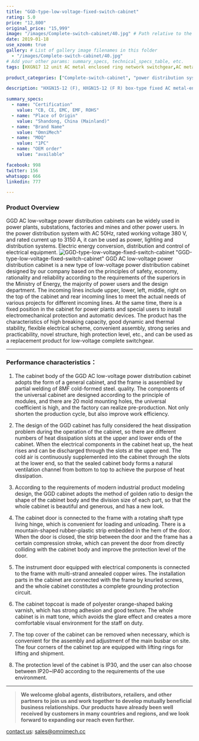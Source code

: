 ```yaml
---
title: "GGD-type-low-voltage-fixed-switch-cabinet"
rating: 5.0
price: "12,800"
original_price: "15,999"
image: "/images/Complete-switch-cabinet/40.jpg" # Path relative to the 'static' folder or use Hugo Pipes
date: 2019-01-18
use_xzoom: true
gallery: # List of gallery image filenames in this folder
  - "/images/Complete-switch-cabinet/40.jpg"
# Add your other params: summary_specs, technical_specs_table, etc.
tags: [HXGN17 12 unit AC metal enclosed ring network switchgear,AC metal enclosed ring network switchgear,12 unit AC metal enclosed ring network switchgear,power distribution system,ring network power supply,stable power distribution,electrical components,circuit breaking,isolation,protection,easy installation,easy maintenance,continuous and secure power supply]

product_categories: ["Complete-switch-cabinet", "power distribution system"]

description: "HXGN15-12 (F), HXGN15-12 (F R) box-type fixed AC metal-enclosed switchgear (hereinafter referred to as switchgear), suitable for rated voltage of 12KV, rated frequency of 50HZ, rated current of 630A and above A three-phase AC system powered by network cabinets or radial terminals, used for segmenting and branching of cable lines."

summary_specs:
  - name: "Certification"
    value: "CB, CE, EMC, EMF, ROHS"
  - name: "Place of Origin"
    value: "Shandong, China (Mainland)"
  - name: "Brand Name"
    value: "OmniMech"
  - name: "MOQ"
    value: "1PC"
  - name: "OEM order"
    value: "available"

facebook: 998
twitter: 156
whatsapp: 666
linkedin: 777    

---
```


### Product Overview


GGD AC low-voltage power distribution cabinets can be widely used in power plants, substations, factories and mines and other power users. In the power distribution system with AC 50Hz, rated working voltage 380 V, and rated current up to 3150 A, it can be used as power, lighting and distribution systems. Electric energy conversion, distribution and control of electrical equipment.
![GGD-type-low-voltage-fixed-switch-cabinet](/images/Complete-switch-cabinet/43.png) "GGD-type-low-voltage-fixed-switch-cabinet"
GGD AC low-voltage power distribution cabinet is a new type of low-voltage power distribution cabinet designed by our company based on the principles of safety, economy, rationality and reliability according to the requirements of the superiors in the Ministry of Energy, the majority of power users and the design department. The incoming lines include upper, lower, left, middle, right on the top of the cabinet and rear incoming lines to meet the actual needs of various projects for different incoming lines. At the same time, there is a fixed position in the cabinet for power plants and special users to install electromechanical protection and automatic devices. The product has the characteristics of high breaking capacity, good dynamic and thermal stability, flexible electrical scheme, convenient assembly, strong series and practicability, novel structure, high protection level, etc., and can be used as a replacement product for low-voltage complete switchgear.

* * *

### Performance characteristics：

1. The cabinet body of the GGD AC low-voltage power distribution cabinet adopts the form of a general cabinet, and the frame is assembled by partial welding of 8MF cold-formed steel. quality. The components of the universal cabinet are designed according to the principle of modules, and there are 20 mold mounting holes, the universal coefficient is high, and the factory can realize pre-production. Not only shorten the production cycle, but also improve work efficiency.

2. The design of the GGD cabinet has fully considered the heat dissipation problem during the operation of the cabinet, so there are different numbers of heat dissipation slots at the upper and lower ends of the cabinet. When the electrical components in the cabinet heat up, the heat rises and can be discharged through the slots at the upper end. The cold air is continuously supplemented into the cabinet through the slots at the lower end, so that the sealed cabinet body forms a natural ventilation channel from bottom to top to achieve the purpose of heat dissipation.

3. According to the requirements of modern industrial product modeling design, the GGD cabinet adopts the method of golden ratio to design the shape of the cabinet body and the division size of each part, so that the whole cabinet is beautiful and generous, and has a new look.

4. The cabinet door is connected to the frame with a rotating shaft type living hinge, which is convenient for loading and unloading. There is a mountain-shaped rubber-plastic strip embedded in the hem of the door. When the door is closed, the strip between the door and the frame has a certain compression stroke, which can prevent the door from directly colliding with the cabinet body and improve the protection level of the door.

5. The instrument door equipped with electrical components is connected to the frame with multi-strand annealed copper wires. The installation parts in the cabinet are connected with the frame by knurled screws, and the whole cabinet constitutes a complete grounding protection circuit.

6. The cabinet topcoat is made of polyester orange-shaped baking varnish, which has strong adhesion and good texture. The whole cabinet is in matt tone, which avoids the glare effect and creates a more comfortable visual environment for the staff on duty.

7. The top cover of the cabinet can be removed when necessary, which is convenient for the assembly and adjustment of the main busbar on site. The four corners of the cabinet top are equipped with lifting rings for lifting and shipment.

8. The protection level of the cabinet is IP30, and the user can also choose between IP20~IP40 according to the requirements of the use environment.

* * *

> **We welcome global agents, distributors, retailers, and other partners to join us and work together to develop mutually beneficial business relationships. Our products have already been well received by customers in many countries and regions, and we look forward to expanding our reach even further.**

 [contact us](/contact/): sales@omnimech.cc


